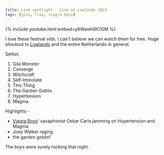 ```yaml
---
title: Live spotlight - Live at Lowlands 2023
tags: [gizz, live, viagra boys]
---
```


{% include youtube.html embed=y8Wawh9X7GM %}

I love these festival vids. I can't believe we can watch them for free. Huge shoutout to [Lowlands](https://lowlands.nl) and the entire Netherlands in general.

Setlist:
 1. Gila Monster
 1. Converge
 1. Witchcraft
 1. Self-Immolate
 1. This Thing
 1. The Garden Goblin
 1. Hypertension
 1. Magma

Highlights -
 - [Viagra Boys](https://youtu.be/ooKzqbJm_Pc?si=gHd9onbY5jcZH4rP)' saxaphonist Oskar Carls jamming on Hypertension and Magma
 - Joey Walker raging
 - the garden goblin!

The boys were surely rocking that night.
